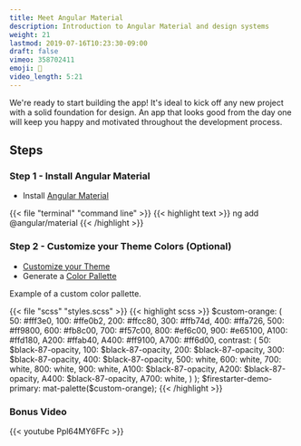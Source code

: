 ```yaml
---
title: Meet Angular Material
description: Introduction to Angular Material and design systems
weight: 21
lastmod: 2019-07-16T10:23:30-09:00
draft: false
vimeo: 358702411
emoji: 🎨
video_length: 5:21
---
```


We're ready to start building the app! It's ideal to kick off any new project
with a solid foundation for design. An app that looks good from the day one will
keep you happy and motivated throughout the development process.

## Steps

### Step 1 - Install Angular Material

- Install [Angular Material](https://material.angular.io/)

{{< file "terminal" "command line" >}} {{< highlight text >}} ng add
@angular/material {{< /highlight >}}

### Step 2 - Customize your Theme Colors (Optional)

- [Customize your Theme](https://material.angular.io/guide/theming)
- Generate a [Color Pallette](http://mcg.mbitson.com/#!?mcgpalette0=%233f51b5)

Example of a custom color pallette.

{{< file "scss" "styles.scss" >}} {{< highlight scss >}}
$custom-orange: (
    50: #fff3e0,
    100: #ffe0b2,
    200: #ffcc80,
    300: #ffb74d,
    400: #ffa726,
    500: #ff9800,
    600: #fb8c00,
    700: #f57c00,
    800: #ef6c00,
    900: #e65100,
    A100: #ffd180,
    A200: #ffab40,
    A400: #ff9100,
    A700: #ff6d00,
    contrast: (
        50: $black-87-opacity,
100: $black-87-opacity,
        200: $black-87-opacity, 300:
$black-87-opacity,
        400: $black-87-opacity, 500: white, 600: white, 700:
white, 800: white, 900: white, A100:
$black-87-opacity,
        A200: $black-87-opacity, A400:
$black-87-opacity,
        A700: white,
    )
);
$firestarter-demo-primary:
mat-palette(\$custom-orange); {{< /highlight >}}

### Bonus Video

<div class="vid-center">
{{< youtube Ppl64MY6FFc >}}
</div>
